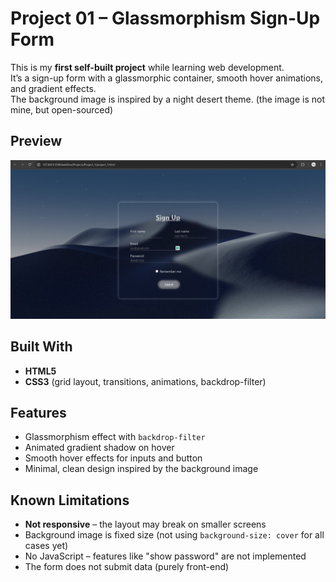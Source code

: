 # Project 01 – Glassmorphism Sign-Up Form

This is my **first self-built project** while learning web development.  
It’s a sign-up form with a glassmorphic container, smooth hover animations, and gradient effects.  
The background image is inspired by a night desert theme. (the image is not mine, but open-sourced)

## Preview
![Sign-Up Form Screenshot](preview_project_01.jpeg)

## Built With
- **HTML5**
- **CSS3** (grid layout, transitions, animations, backdrop-filter)

## Features
- Glassmorphism effect with `backdrop-filter`
- Animated gradient shadow on hover
- Smooth hover effects for inputs and button
- Minimal, clean design inspired by the background image

## Known Limitations
- **Not responsive** – the layout may break on smaller screens
- Background image is fixed size (not using `background-size: cover` for all cases yet)
- No JavaScript – features like "show password" are not implemented
- The form does not submit data (purely front-end)

